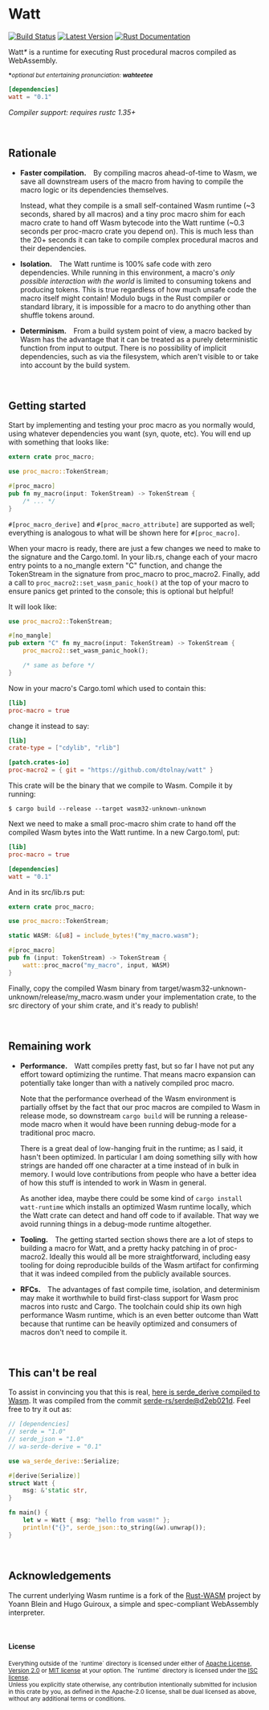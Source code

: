 Watt
====

[![Build Status](https://api.travis-ci.com/dtolnay/watt.svg?branch=master)](https://travis-ci.com/dtolnay/watt)
[![Latest Version](https://img.shields.io/crates/v/watt.svg)](https://crates.io/crates/watt)
[![Rust Documentation](https://img.shields.io/badge/api-rustdoc-blue.svg)](https://docs.rs/watt)

Watt<i>*</i> is a runtime for executing Rust procedural macros compiled as
WebAssembly.

<sup><b>*</b><i>optional but entertaining pronunciation:
<b>wahteetee</b></i></sup>

```toml
[dependencies]
watt = "0.1"
```

*Compiler support: requires rustc 1.35+*

<br>

## Rationale

- **Faster compilation.**&emsp;By compiling macros ahead-of-time to Wasm, we
  save all downstream users of the macro from having to compile the macro logic
  or its dependencies themselves.

  Instead, what they compile is a small self-contained Wasm runtime (~3 seconds,
  shared by all macros) and a tiny proc macro shim for each macro crate to hand
  off Wasm bytecode into the Watt runtime (~0.3 seconds per proc-macro crate you
  depend on). This is much less than the 20+ seconds it can take to compile
  complex procedural macros and their dependencies.

- **Isolation.**&emsp;The Watt runtime is 100% safe code with zero dependencies.
  While running in this environment, a macro's *only possible interaction with
  the world* is limited to consuming tokens and producing tokens. This is true
  regardless of how much unsafe code the macro itself might contain! Modulo bugs
  in the Rust compiler or standard library, it is impossible for a macro to do
  anything other than shuffle tokens around.

- **Determinism.**&emsp;From a build system point of view, a macro backed by
  Wasm has the advantage that it can be treated as a purely deterministic
  function from input to output. There is no possibility of implicit
  dependencies, such as via the filesystem, which aren't visible to or take into
  account by the build system.

<br>

## Getting started

Start by implementing and testing your proc macro as you normally would, using
whatever dependencies you want (syn, quote, etc). You will end up with something
that looks like:

```rust
extern crate proc_macro;

use proc_macro::TokenStream;

#[proc_macro]
pub fn my_macro(input: TokenStream) -> TokenStream {
    /* ... */
}
```

`#[proc_macro_derive]` and `#[proc_macro_attribute]` are supported as well;
everything is analogous to what will be shown here for `#[proc_macro]`.

When your macro is ready, there are just a few changes we need to make to the
signature and the Cargo.toml. In your lib.rs, change each of your macro entry
points to a no\_mangle extern "C" function, and change the TokenStream in the
signature from proc\_macro to proc\_macro2. Finally, add a call to
`proc_macro2::set_wasm_panic_hook()` at the top of your macro to ensure panics
get printed to the console; this is optional but helpful!

It will look like:

```rust
use proc_macro2::TokenStream;

#[no_mangle]
pub extern "C" fn my_macro(input: TokenStream) -> TokenStream {
    proc_macro2::set_wasm_panic_hook();

    /* same as before */
}
```

Now in your macro's Cargo.toml which used to contain this:

```toml
[lib]
proc-macro = true
```

change it instead to say:

```toml
[lib]
crate-type = ["cdylib", "rlib"]

[patch.crates-io]
proc-macro2 = { git = "https://github.com/dtolnay/watt" }
```

This crate will be the binary that we compile to Wasm. Compile it by running:

```console
$ cargo build --release --target wasm32-unknown-unknown
```

Next we need to make a small proc-macro shim crate to hand off the compiled Wasm
bytes into the Watt runtime. In a new Cargo.toml, put:

```toml
[lib]
proc-macro = true

[dependencies]
watt = "0.1"
```

And in its src/lib.rs put:

```rust
extern crate proc_macro;

use proc_macro::TokenStream;

static WASM: &[u8] = include_bytes!("my_macro.wasm");

#[proc_macro]
pub fn (input: TokenStream) -> TokenStream {
    watt::proc_macro("my_macro", input, WASM)
}
```

Finally, copy the compiled Wasm binary from
target/wasm32-unknown-unknown/release/my_macro.wasm under your implementation
crate, to the src directory of your shim crate, and it's ready to publish!

<br>

## Remaining work

- **Performance.**&emsp;Watt compiles pretty fast, but so far I have not put any
  effort toward optimizing the runtime. That means macro expansion can
  potentially take longer than with a natively compiled proc macro.

  Note that the performance overhead of the Wasm environment is partially offset
  by the fact that our proc macros are compiled to Wasm in release mode, so
  downstream `cargo build` will be running a release-mode macro when it would
  have been running debug-mode for a traditional proc macro.

  There is a great deal of low-hanging fruit in the runtime; as I said, it
  hasn't been optimized. In particular I am doing something silly with how
  strings are handed off one character at a time instead of in bulk in memory. I
  would love contributions from people who have a better idea of how this stuff
  is intended to work in Wasm in general.

  As another idea, maybe there could be some kind of `cargo install
  watt-runtime` which installs an optimized Wasm runtime locally, which the Watt
  crate can detect and hand off code to if available. That way we avoid running
  things in a debug-mode runtime altogether.

- **Tooling.**&emsp;The getting started section shows there are a lot of steps
  to building a macro for Watt, and a pretty hacky patching in of proc-macro2.
  Ideally this would all be more straightforward, including easy tooling for
  doing reproducible builds of the Wasm artifact for confirming that it was
  indeed compiled from the publicly available sources.

- **RFCs.**&emsp;The advantages of fast compile time, isolation, and determinism
  may make it worthwhile to build first-class support for Wasm proc macros into
  rustc and Cargo. The toolchain could ship its own high performance Wasm
  runtime, which is an even better outcome than Watt because that runtime can be
  heavily optimized and consumers of macros don't need to compile it.

<br>

## This can't be real

To assist in convincing you that this is real, [here is serde\_derive compiled
to Wasm][wa-serde-derive]. It was compiled from the commit
[serde-rs/serde@d2eb021d][commit]. Feel free to try it out as:

[wa-serde-derive]: https://crates.io/crates/wa-serde-derive
[commit]: https://github.com/serde-rs/serde/commit/d2eb021ddf6751a0cd6b67748459991d2e2fc251

```rust
// [dependencies]
// serde = "1.0"
// serde_json = "1.0"
// wa-serde-derive = "0.1"

use wa_serde_derive::Serialize;

#[derive(Serialize)]
struct Watt {
    msg: &'static str,
}

fn main() {
    let w = Watt { msg: "hello from wasm!" };
    println!("{}", serde_json::to_string(&w).unwrap());
}
```

<br>

## Acknowledgements

The current underlying Wasm runtime is a fork of the [Rust-WASM] project by
Yoann Blein and Hugo Guiroux, a simple and spec-compliant WebAssembly
interpreter.

[Rust-WASM]: https://github.com/yblein/rust-wasm

<br>

#### License

<sup>
Everything outside of the `runtime` directory is licensed under either of <a
href="LICENSE-APACHE">Apache License, Version 2.0</a> or <a
href="LICENSE-MIT">MIT license</a> at your option. The `runtime` directory is
licensed under the <a href="runtime/LICENSE_ISC">ISC license</a>.
</sup>

<br>

<sub>
Unless you explicitly state otherwise, any contribution intentionally submitted
for inclusion in this crate by you, as defined in the Apache-2.0 license, shall
be dual licensed as above, without any additional terms or conditions.
</sub>
